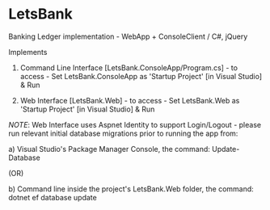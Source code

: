 # LetsBank
Banking Ledger implementation - WebApp + ConsoleClient / C#, jQuery

Implements
1) Command Line Interface [LetsBank.ConsoleApp/Program.cs] - to access - Set LetsBank.ConsoleApp as 'Startup Project' [in Visual Studio] & Run

2) Web Interface [LetsBank.Web] - to access - Set LetsBank.Web as 'Startup Project' [in Visual Studio] & Run

_NOTE_: Web Interface uses Aspnet Identity to support Login/Logout - please run relevant initial database migrations prior to running the app from:

a) Visual Studio's Package Manager Console, the command: Update-Database

(OR)

b) Command line inside the project's LetsBank.Web folder, the command: dotnet ef database update
